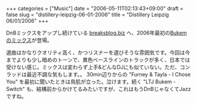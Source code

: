 +++
categories = ["Music"]
date = "2006-05-11T02:13:43+09:00"
draft = false
slug = "distillery-leipzig-06-01-2006"
title = "Distillery Leipzig 06/01/2006"
+++

DnBミックスをアップし続けている [breaksblog.biz](http://www.breaksblog.biz/) へ、2006年最初の[Bukemのミックス](http://www.breaksblog.biz/?p=1083)が登場。

選曲はかなりクオリティ高く、かつリスナーを選びそうな雰囲気です。今回は今までよりも少し暗めのトーンで、異色ベースラインのトラックが多く、日本では受けない感じ。ミックスは変わらず上手&どんなDJにも似ていない。ただ、コンラッドは最近不調な気もします。。
30min辺りからの "Furney & Tayla - I Chose You" を最初に聞いたときは鳥肌が立った。泣けます。続く "LTJ Bukem - Switch" も、結構前からかけてるみたいですが、これはもうDnBじゃなくてJazzですね。
